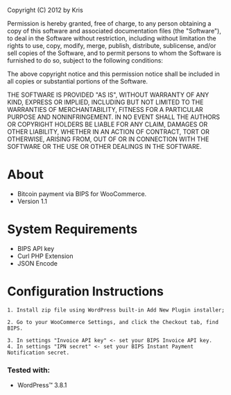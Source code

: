 Copyright (C) 2012 by Kris

Permission is hereby granted, free of charge, to any person obtaining a copy
of this software and associated documentation files (the "Software"), to deal
in the Software without restriction, including without limitation the rights
to use, copy, modify, merge, publish, distribute, sublicense, and/or sell
copies of the Software, and to permit persons to whom the Software is
furnished to do so, subject to the following conditions:

The above copyright notice and this permission notice shall be included in
all copies or substantial portions of the Software.

THE SOFTWARE IS PROVIDED "AS IS", WITHOUT WARRANTY OF ANY KIND, EXPRESS OR
IMPLIED, INCLUDING BUT NOT LIMITED TO THE WARRANTIES OF MERCHANTABILITY,
FITNESS FOR A PARTICULAR PURPOSE AND NONINFRINGEMENT. IN NO EVENT SHALL THE
AUTHORS OR COPYRIGHT HOLDERS BE LIABLE FOR ANY CLAIM, DAMAGES OR OTHER
LIABILITY, WHETHER IN AN ACTION OF CONTRACT, TORT OR OTHERWISE, ARISING FROM,
OUT OF OR IN CONNECTION WITH THE SOFTWARE OR THE USE OR OTHER DEALINGS IN
THE SOFTWARE.

About
=====
+ Bitcoin payment via BIPS for WooCommerce.
+ Version 1.1

System Requirements
===================
+ BIPS API key
+ Curl PHP Extension
+ JSON Encode
  
Configuration Instructions
==========================
    1. Install zip file using WordPress built-in Add New Plugin installer;

    2. Go to your WooCommerce Settings, and click the Checkout tab, find BIPS.
  
    3. In settings "Invoice API key" <- set your BIPS Invoice API key.
    4. In settings "IPN secret" <- set your BIPS Instant Payment Notification secret.

### Tested with:

+ WordPress™ 3.8.1
